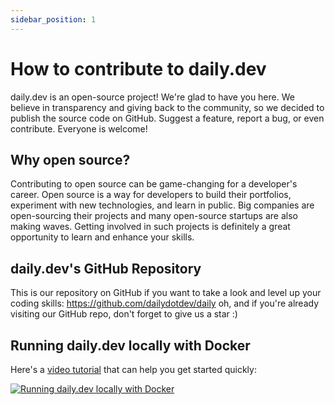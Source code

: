 ```yaml
---
sidebar_position: 1
---
```


# How to contribute to daily.dev

daily.dev is an open-source project! We're glad to have you here. We believe in transparency and giving back to the community, so we decided to publish the source code on GitHub. Suggest a feature, report a bug, or even contribute. Everyone is welcome!

## Why open source?

Contributing to open source can be game-changing for a developer's career. Open source is a way for developers to build their portfolios, experiment with new technologies, and learn in public. Big companies are open-sourcing their projects and many open-source startups are also making waves. Getting involved in such projects is definitely a great opportunity to learn and enhance your skills.

## daily.dev's GitHub Repository

This is our repository on GitHub if you want to take a look and level up your coding skills: https://github.com/dailydotdev/daily
oh, and if you're already visiting our GitHub repo, don't forget to give us a star :)


## Running daily.dev locally with Docker

Here's a [video tutorial](https://youtu.be/sNUpOJaL_B8) that can help you get started quickly:

[![Running daily.dev locally with Docker](https://daily-now-res.cloudinary.com/image/upload/v1636468644/docs/Running_daily.dev_locally_with_Docker.jpg)](https://youtu.be/sNUpOJaL_B8)
